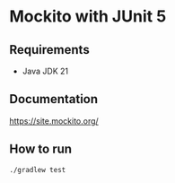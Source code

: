 # Mockito with JUnit 5

## Requirements

- Java JDK 21

## Documentation

https://site.mockito.org/

## How to run

```bash
./gradlew test
```
